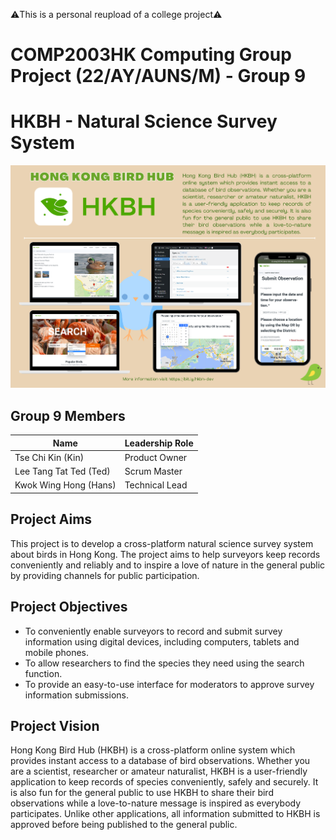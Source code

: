 ⚠️This is a personal reupload of a college project⚠️
# COMP2003HK Computing Group Project (22/AY/AUNS/M) - Group 9
# HKBH - Natural Science Survey System
![alt text](https://github.com/HansKwok2050/HKBH/blob/main/Project%20Docs/poster.png)
## Group 9 Members
| Name  | Leadership Role |
| ----------------- | ----------------- |
| Tse Chi Kin (Kin) | Product Owner   |
| Lee Tang Tat Ted (Ted) | Scrum Master  |
| Kwok Wing Hong (Hans) | Technical Lead  |
## Project Aims
This project is to develop a cross-platform natural science survey system about birds in Hong Kong. The project aims to help surveyors keep records conveniently and reliably and to inspire a love of nature in the general public by providing channels for public participation.
## Project Objectives
- To conveniently enable surveyors to record and submit survey information using digital devices, including computers, tablets and mobile phones.
- To allow researchers to find the species they need using the search function.
- To provide an easy-to-use interface for moderators to approve survey information submissions.
## Project Vision
Hong Kong Bird Hub (HKBH) is a cross-platform online system which provides instant access to a database of bird observations. Whether you are a scientist, researcher or amateur naturalist, HKBH is a user-friendly application to keep records of species conveniently, safely and securely. It is also fun for the general public to use HKBH to share their bird observations while a love-to-nature message is inspired as everybody participates. Unlike other applications, all information submitted to HKBH is approved before being published to the general public.
